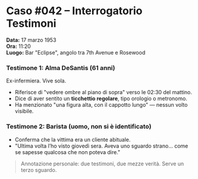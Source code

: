 # Caso #042 – Interrogatorio Testimoni

**Data:** 17 marzo 1953  
**Ora:** 11:20  
**Luogo:** Bar "Eclipse", angolo tra 7th Avenue e Rosewood

### Testimone 1: Alma DeSantis (61 anni)  
Ex-infermiera. Vive sola.

- Riferisce di "vedere ombre al piano di sopra" verso le 02:30 del mattino.
- Dice di aver sentito un **ticchettio regolare**, tipo orologio o metronomo.
- Ha menzionato "una figura alta, con il cappotto lungo" — nessun volto visibile.

### Testimone 2: Barista (uomo, non si è identificato)

- Conferma che la vittima era un cliente abituale.
- "Ultima volta l’ho visto giovedì sera. Aveva uno sguardo strano... come se sapesse qualcosa che non poteva dire."

> Annotazione personale: due testimoni, due mezze verità. Serve un terzo sguardo.
